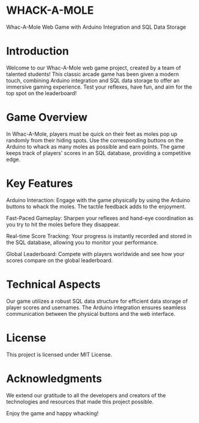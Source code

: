 # WHACK-A-MOLE

Whac-A-Mole Web Game with Arduino Integration and SQL Data Storage


# Introduction
Welcome to our Whac-A-Mole web game project, created by a team of talented students! This classic arcade game has been given a modern touch, combining Arduino integration and SQL data storage to offer an immersive gaming experience. Test your reflexes, have fun, and aim for the top spot on the leaderboard!

# Game Overview
In Whac-A-Mole, players must be quick on their feet as moles pop up randomly from their hiding spots. Use the corresponding buttons on the Arduino to whack as many moles as possible and earn points. The game keeps track of players' scores in an SQL database, providing a competitive edge.

# Key Features
Arduino Interaction: Engage with the game physically by using the Arduino buttons to whack the moles. The tactile feedback adds to the enjoyment.

Fast-Paced Gameplay: Sharpen your reflexes and hand-eye coordination as you try to hit the moles before they disappear.

Real-time Score Tracking: Your progress is instantly recorded and stored in the SQL database, allowing you to monitor your performance.

Global Leaderboard: Compete with players worldwide and see how your scores compare on the global leaderboard.

# Technical Aspects
Our game utilizes a robust SQL data structure for efficient data storage of player scores and usernames. The Arduino integration ensures seamless communication between the physical buttons and the web interface.

# License
This project is licensed under MIT License.

# Acknowledgments
We extend our gratitude to all the developers and creators of the technologies and resources that made this project possible.

Enjoy the game and happy whacking!
